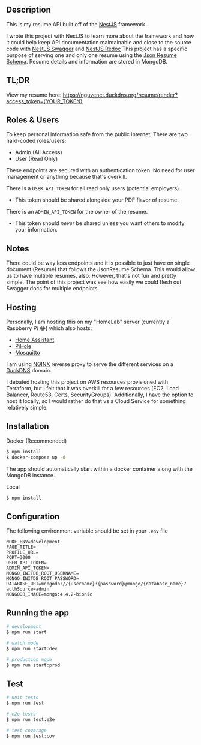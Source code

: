 ## Description
This is my resume API built off of the [NestJS](https://github.com/nestjs/nest) framework.

I wrote this project with NestJS to learn more about the framework and how it could help keep API documentation maintainable and close to the source code with [NestJS Swagger](https://github.com/nestjs/swagger) and [NestJS Redoc](https://github.com/mxarc/nestjs-redoc)
This project has a specific purpose of serving one and only one resume using the [Json Resume Schema](https://jsonresume.org/).
Resume details and information are stored in MongoDB.

## TL;DR
View my resume here: https://nguyenct.duckdns.org/resume/render?access_token={YOUR_TOKEN}

## Roles & Users
To keep personal information safe from the public internet, There are two hard-coded roles/users:
  - Admin (All Access)
  - User (Read Only)

These endpoints are secured with an authentication token. No need for user management or anything because that's overkill.

There is a `USER_API_TOKEN` for all read only users (potential employers).
  - This token should be shared alongside your PDF flavor of resume.

There is an `ADMIN_API_TOKEN` for the owner of the resume.
  - This token should _never_ be shared unless you want others to modify your information.

## Notes
There could be way less endpoints and it is possible to just have on single document (Resume) that follows the JsonResume Schema. This would allow us to have multiple resumes, also. However, that's not fun and pretty simple. The point of this project was see how easily we could flesh out Swagger docs for multiple endpoints.

## Hosting
Personally, I am hosting this on my "HomeLab" server (currently a Raspberry Pi 😂) which also hosts:
  - [Home Assistant](https://www.home-assistant.io/)
  - [PiHole](https://pi-hole.net/)
  - [Mosquitto](https://mosquitto.org/)

I am using [NGINX](https://www.nginx.com/) reverse proxy to serve the different services on a [DuckDNS](http://www.duckdns.org/) domain.

I debated hosting this project on AWS resources provisioned with Terraform, but I felt that it was overkill for a few resources (EC2, Load Balancer, Route53, Certs, SecurityGroups). Additionally, I have the option to host it locally, so I would rather do that vs a Cloud Service for something relatively simple.

## Installation
Docker (Recommended)
```bash
$ npm install
$ docker-compose up -d
```
The app should automatically start within a docker container along with the MongoDB instance.

Local
```bash
$ npm install
```

## Configuration
The following environment variable should be set in your `.env` file
```
NODE_ENV=development
PAGE_TITLE=
PROFILE_URL=
PORT=3000
USER_API_TOKEN=
ADMIN_API_TOKEN=
MONGO_INITDB_ROOT_USERNAME=
MONGO_INITDB_ROOT_PASSWORD=
DATABASE_URI=mongodb://{username}:{password}@mongo/{database_name}?authSource=admin
MONGODB_IMAGE=mongo:4.4.2-bionic
```

## Running the app

```bash
# development
$ npm run start

# watch mode
$ npm run start:dev

# production mode
$ npm run start:prod
```

## Test

```bash
# unit tests
$ npm run test

# e2e tests
$ npm run test:e2e

# test coverage
$ npm run test:cov
```
